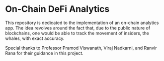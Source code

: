 # On-Chain DeFi Analytics
This repository is dedicated to the implementation of an on-chain analytics app. The idea revolves around the fact that, due to the public nature of blockchains, one would be able to track the movement of insiders, the whales, with exact accuracy.

Special thanks to Professor Pramod Viswanath, Viraj Nadkarni, and Ranvir Rana for their guidance in this project.

